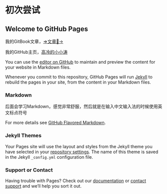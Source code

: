 # 初次尝试

## Welcome to GitHub Pages

我的GitBook文章，[⇒文章🤪→](https://www.wyattsuen.ml/gitbook-test/)

我的GitHub主页，[高冷的小小涛](https://wyattisaac.github.io/)

You can use the [editor on GitHub](https://github.com/WyattIsaac/Githubpages/edit/master/README.md) to maintain and preview the content for your website in Markdown files.

Whenever you commit to this repository, GitHub Pages will run [Jekyll](https://jekyllrb.com/) to rebuild the pages in your site, from the content in your Markdown files.

### Markdown

后面会学习Markdown，感觉非常舒服，然后就是在输入中文输入法的时候使用英文标点符号

For more details see [GitHub Flavored Markdown](https://guides.github.com/features/mastering-markdown/).

### Jekyll Themes

Your Pages site will use the layout and styles from the Jekyll theme you have selected in your [repository settings](https://github.com/WyattIsaac/Githubpages/settings). The name of this theme is saved in the Jekyll `_config.yml` configuration file.

### Support or Contact

Having trouble with Pages? Check out our [documentation](https://help.github.com/categories/github-pages-basics/) or [contact support](https://github.com/contact) and we’ll help you sort it out.

